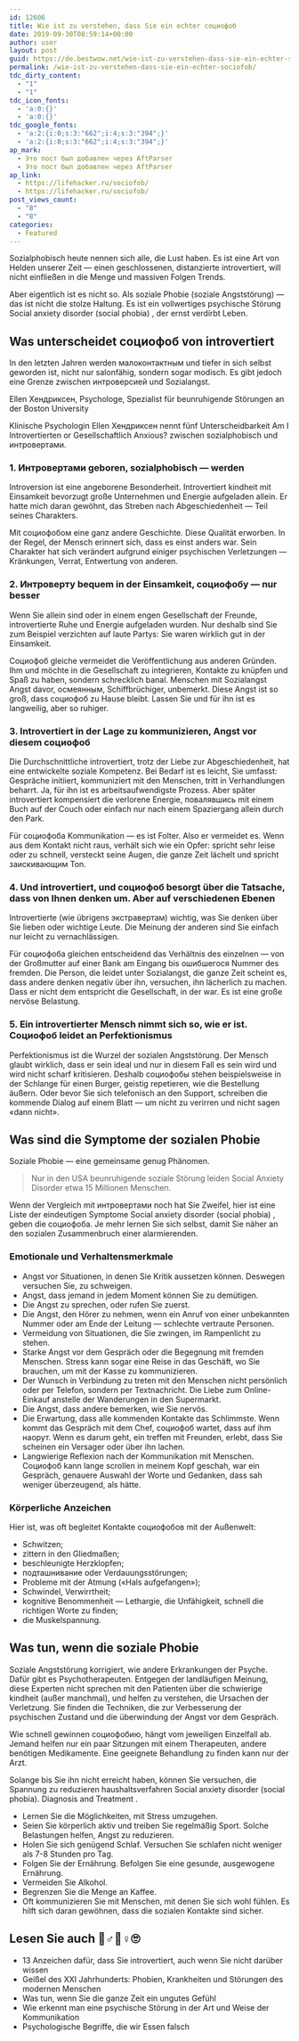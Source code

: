 ```yaml
---
id: 12606
title: Wie ist zu verstehen, dass Sie ein echter социофоб
date: 2019-09-30T08:59:14+00:00
author: user
layout: post
guid: https://de.bestwow.net/wie-ist-zu-verstehen-dass-sie-ein-echter-sociofob/
permalink: /wie-ist-zu-verstehen-dass-sie-ein-echter-sociofob/
tdc_dirty_content:
  - "1"
  - "1"
tdc_icon_fonts:
  - 'a:0:{}'
  - 'a:0:{}'
tdc_google_fonts:
  - 'a:2:{i:0;s:3:"662";i:4;s:3:"394";}'
  - 'a:2:{i:0;s:3:"662";i:4;s:3:"394";}'
ap_mark:
  - Это пост был добавлен через AftParser
  - Это пост был добавлен через AftParser
ap_link:
  - https://lifehacker.ru/sociofob/
  - https://lifehacker.ru/sociofob/
post_views_count:
  - "8"
  - "8"
categories:
  - Featured
---
```

Sozialphobisch heute nennen sich alle, die Lust haben. Es ist eine Art von Helden unserer Zeit — einen geschlossenen, distanzierte introvertiert, will nicht einfließen in die Menge und massiven Folgen Trends.

Aber eigentlich ist es nicht so. Als soziale Phobie (soziale Angststörung) — das ist nicht die stolze Haltung. Es ist ein vollwertiges psychische Störung <span><span> Social anxiety disorder (social phobia) </span> </span>, der ernst verdirbt Leben.

## Was unterscheidet социофоб von introvertiert

<div>
  <div>
  </div>
  
  <div>
    <p>
      In den letzten Jahren werden малоконтактным und tiefer in sich selbst geworden ist, nicht nur salonfähig, sondern sogar modisch. Es gibt jedoch eine Grenze zwischen интроверсией und Sozialangst.
    </p></p>
  </div>
  
  <div>
    Ellen Хендриксен, Psychologe, Spezialist für beunruhigende Störungen an der Boston University
  </div></p>
</div>

Klinische Psychologin Ellen Хендриксен nennt fünf Unterscheidbarkeit <span><span> Am I Introvertierten or Gesellschaftlich Anxious? </span> </span> zwischen sozialphobisch und интровертами.

### 1. Интровертами geboren, sozialphobisch — werden

Introversion ist eine angeborene Besonderheit. Introvertiert kindheit mit Einsamkeit bevorzugt große Unternehmen und Energie aufgeladen allein. Er hatte mich daran gewöhnt, das Streben nach Abgeschiedenheit — Teil seines Charakters.

Mit социофобом eine ganz andere Geschichte. Diese Qualität erworben. In der Regel, der Mensch erinnert sich, dass es einst anders war. Sein Charakter hat sich verändert aufgrund einiger psychischen Verletzungen — Kränkungen, Verrat, Entwertung von anderen.

### 2. Интроверту bequem in der Einsamkeit, социофобу — nur besser

Wenn Sie allein sind oder in einem engen Gesellschaft der Freunde, introvertierte Ruhe und Energie aufgeladen wurden. Nur deshalb sind Sie zum Beispiel verzichten auf laute Partys: Sie waren wirklich gut in der Einsamkeit.

Социофоб gleiche vermeidet die Veröffentlichung aus anderen Gründen. Ihm und möchte in die Gesellschaft zu integrieren, Kontakte zu knüpfen und Spaß zu haben, sondern schrecklich banal. Menschen mit Sozialangst Angst davor, осмеянным, Schiffbrüchiger, unbemerkt. Diese Angst ist so groß, dass социофоб zu Hause bleibt. Lassen Sie und für ihn ist es langweilig, aber so ruhiger.

### 3. Introvertiert in der Lage zu kommunizieren, Angst vor diesem социофоб

Die Durchschnittliche introvertiert, trotz der Liebe zur Abgeschiedenheit, hat eine entwickelte soziale Kompetenz. Bei Bedarf ist es leicht, Sie umfasst: Gespräche initiiert, kommuniziert mit den Menschen, tritt in Verhandlungen beharrt. Ja, für ihn ist es arbeitsaufwendigste Prozess. Aber später introvertiert kompensiert die verlorene Energie, повалявшись mit einem Buch auf der Couch oder einfach nur nach einem Spaziergang allein durch den Park.

Für социофоба Kommunikation — es ist Folter. Also er vermeidet es. Wenn aus dem Kontakt nicht raus, verhält sich wie ein Opfer: spricht sehr leise oder zu schnell, versteckt seine Augen, die ganze Zeit lächelt und spricht заискивающим Ton.

### 4. Und introvertiert, und социофоб besorgt über die Tatsache, dass von Ihnen denken um. Aber auf verschiedenen Ebenen

Introvertierte (wie übrigens экстравертам) wichtig, was Sie denken über Sie lieben oder wichtige Leute. Die Meinung der anderen sind Sie einfach nur leicht zu vernachlässigen.

Für социофоба gleichen entscheidend das Verhältnis des einzelnen — von der Großmutter auf einer Bank am Eingang bis ошибшегося Nummer des fremden. Die Person, die leidet unter Sozialangst, die ganze Zeit scheint es, dass andere denken negativ über ihn, versuchen, ihn lächerlich zu machen. Dass er nicht dem entspricht die Gesellschaft, in der war. Es ist eine große nervöse Belastung.

### 5. Ein introvertierter Mensch nimmt sich so, wie er ist. Социофоб leidet an Perfektionismus

Perfektionismus ist die Wurzel der sozialen Angststörung. Der Mensch glaubt wirklich, dass er sein ideal und nur in diesem Fall es sein wird und wird nicht scharf kritisieren. Deshalb социофобы stehen beispielsweise in der Schlange für einen Burger, geistig repetieren, wie die Bestellung äußern. Oder bevor Sie sich telefonisch an den Support, schreiben die kommende Dialog auf einem Blatt — um nicht zu verirren und nicht sagen «dann nicht».

## Was sind die Symptome der sozialen Phobie

Soziale Phobie — eine gemeinsame genug Phänomen.

> Nur in den USA beunruhigende soziale Störung leiden <span><span> Social Anxiety Disorder </span> </span> etwa 15 Millionen Menschen.

Wenn der Vergleich mit интровертами noch hat Sie Zweifel, hier ist eine Liste der eindeutigen Symptome <span><span> Social anxiety disorder (social phobia) </span> </span>, geben die социофоба. Je mehr lernen Sie sich selbst, damit Sie näher an den sozialen Zusammenbruch einer alarmierenden.

### Emotionale und Verhaltensmerkmale

  * Angst vor Situationen, in denen Sie Kritik aussetzen können. Deswegen versuchen Sie, zu schweigen.
  * Angst, dass jemand in jedem Moment können Sie zu demütigen.
  * Die Angst zu sprechen, oder rufen Sie zuerst.
  * Die Angst, den Hörer zu nehmen, wenn ein Anruf von einer unbekannten Nummer oder am Ende der Leitung — schlechte vertraute Personen.
  * Vermeidung von Situationen, die Sie zwingen, im Rampenlicht zu stehen.
  * Starke Angst vor dem Gespräch oder die Begegnung mit fremden Menschen. Stress kann sogar eine Reise in das Geschäft, wo Sie brauchen, um mit der Kasse zu kommunizieren.
  * Der Wunsch in Verbindung zu treten mit den Menschen nicht persönlich oder per Telefon, sondern per Textnachricht. Die Liebe zum Online-Einkauf anstelle der Wanderungen in den Supermarkt.
  * Die Angst, dass andere bemerken, wie Sie nervös.
  * Die Erwartung, dass alle kommenden Kontakte das Schlimmste. Wenn kommt das Gespräch mit dem Chef, социофоб wartet, dass auf ihm наорут. Wenn es darum geht, ein treffen mit Freunden, erlebt, dass Sie scheinen ein Versager oder über ihn lachen.
  * Langwierige Reflexion nach der Kommunikation mit Menschen. Социофоб kann lange scrollen in meinem Kopf geschah, war ein Gespräch, genauere Auswahl der Worte und Gedanken, dass sah weniger überzeugend, als hätte.

### Körperliche Anzeichen

Hier ist, was oft begleitet Kontakte социофобов mit der Außenwelt:

  * Schwitzen;
  * zittern in den Gliedmaßen;
  * beschleunigte Herzklopfen;
  * подташнивание oder Verdauungsstörungen;
  * Probleme mit der Atmung («Hals aufgefangen»);
  * Schwindel, Verwirrtheit;
  * kognitive Benommenheit — Lethargie, die Unfähigkeit, schnell die richtigen Worte zu finden;
  * die Muskelspannung.

## Was tun, wenn die soziale Phobie

Soziale Angststörung korrigiert, wie andere Erkrankungen der Psyche. Dafür gibt es Psychotherapeuten. Entgegen der landläufigen Meinung, diese Experten nicht sprechen mit den Patienten über die schwierige kindheit (außer manchmal), und helfen zu verstehen, die Ursachen der Verletzung. Sie finden die Techniken, die zur Verbesserung der psychischen Zustand und die überwindung der Angst vor dem Gespräch.

Wie schnell gewinnen социофобию, hängt vom jeweiligen Einzelfall ab. Jemand helfen nur ein paar Sitzungen mit einem Therapeuten, andere benötigen Medikamente. Eine geeignete Behandlung zu finden kann nur der Arzt.

Solange bis Sie ihn nicht erreicht haben, können Sie versuchen, die Spannung zu reduzieren haushaltsverfahren <span><span> Social anxiety disorder (social phobia). Diagnosis and Treatment </span> </span>.

  * Lernen Sie die Möglichkeiten, mit Stress umzugehen.
  * Seien Sie körperlich aktiv und treiben Sie regelmäßig Sport. Solche Belastungen helfen, Angst zu reduzieren.
  * Holen Sie sich genügend Schlaf. Versuchen Sie schlafen nicht weniger als 7-8 Stunden pro Tag.
  * Folgen Sie der Ernährung. Befolgen Sie eine gesunde, ausgewogene Ernährung.
  * Vermeiden Sie Alkohol.
  * Begrenzen Sie die Menge an Kaffee.
  * Oft kommunizieren Sie mit Menschen, mit denen Sie sich wohl fühlen. Es hilft sich daran gewöhnen, dass die sozialen Kontakte sind sicher.

<div>
  <h2 class="read-also__title">
    <span>Lesen Sie auch</span> <span>🙅♂️🙅♀️🙄 </span>
  </h2>
  
  <ul class="read-also__list">
    <li>
      13 Anzeichen dafür, dass Sie introvertiert, auch wenn Sie nicht darüber wissen
    </li>
    <li>
      Geißel des XXI Jahrhunderts: Phobien, Krankheiten und Störungen des modernen Menschen
    </li>
    <li>
      Was tun, wenn Sie die ganze Zeit ein ungutes Gefühl
    </li>
    <li>
      Wie erkennt man eine psychische Störung in der Art und Weise der Kommunikation
    </li>
    <li>
      Psychologische Begriffe, die wir Essen falsch
    </li>
  </ul>
</div>